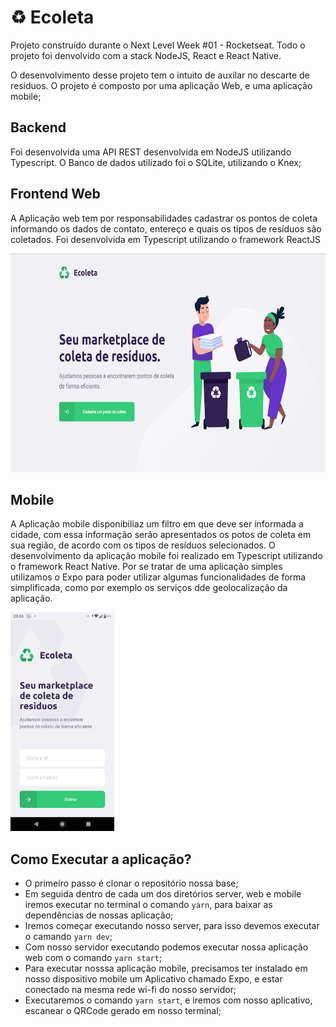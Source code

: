 # ♻ Ecoleta
Projeto construído durante o Next Level Week #01 - Rocketseat. Todo o projeto foi denvolvido com a stack NodeJS, React e React Native.

O desenvolvimento desse projeto tem o intuito de auxilar no descarte de resíduos. O projeto é composto por uma aplicação Web, e uma aplicação mobile;

## Backend

Foi desenvolvida uma API REST desenvolvida em NodeJS utilizando Typescript. O Banco de dados utilizado foi o SQLite, utilizando o Knex;

## Frontend Web

A Aplicação web tem por responsabilidades cadastrar os pontos de coleta informando os dados de contato, entereço e quais os tipos de resíduos são coletados. Foi desenvolvida em Typescript utilizando o framework ReactJS 

<img alt="Ecoleta" src="https://raw.githubusercontent.com/jhonatanffelipe/ecoleta/master/assets/web-home.png" height="350px" />


## Mobile

A Aplicação mobile disponibiliaz um filtro em que deve ser informada a cidade, com essa informação serão apresentados os potos de coleta em sua região, de acordo com os tipos de resíduos selecionados. O desenvolvimento da aplicação mobile foi realizado em Typescript utilizando o framework React Native. Por se tratar de uma aplicação simples utilizamos o Expo para poder utilizar algumas funcionalidades de forma simplificada, como por exemplo os serviços dde geolocalização da aplicação.


<img alt="Ecoleta" src="https://raw.githubusercontent.com/jhonatanffelipe/ecoleta/master/assets/home.jpeg"  height="350px" />

## Como Executar a aplicação?

- O primeiro passo é clonar o repositório nossa base;
- Em seguida dentro de cada um dos diretórios server, web e mobile iremos executar no terminal o comando `yarn`, para baixar as dependências de nossas aplicação;
- Iremos começar executando nosso server, para isso devemos executar o camando `yarn dev`;
- Com nosso servidor executando podemos executar nossa aplicação web com o comando `yarn start`;
- Para executar nosssa aplicação mobile, precisamos ter instalado em nosso dispositivo mobile um Aplicativo chamado Expo, e estar conectado na mesma rede wi-fi do nosso servidor;
- Executaremos o comando `yarn start`, e iremos com nosso aplicativo, escanear o QRCode gerado em nosso terminal;



